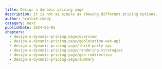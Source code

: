 ```yaml
---
title: Design a dynamic pricing page
description: It is not as simple as showing different pricing options.
author: hruthik-reddy
category: next
publishDate: 2024-06-05
chapters:
  - design-a-dynamic-pricing-page/overview
  - design-a-dynamic-pricing-page/geolocation-web-api
  - design-a-dynamic-pricing-page/third-party-api
  - design-a-dynamic-pricing-page/rendering-strategies
  - design-a-dynamic-pricing-page/geo-redirection
  - design-a-dynamic-pricing-page/summary
---
```

